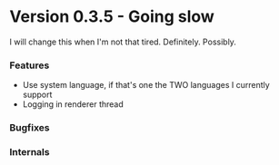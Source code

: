 # Version 0.3.5 - Going slow

I will change this when I'm not that tired. Definitely. Possibly.

### Features
* Use system language, if that's one the TWO languages I currently support
* Logging in renderer thread

### Bugfixes

### Internals
